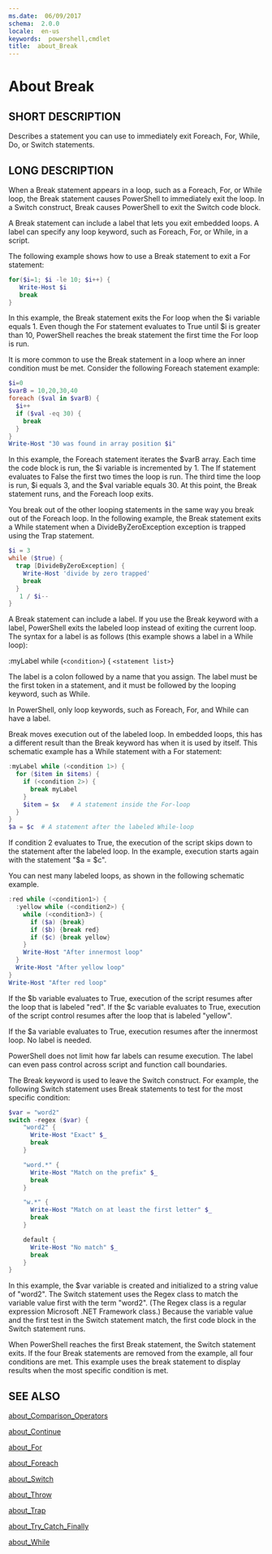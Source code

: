 ```yaml
---
ms.date:  06/09/2017
schema:  2.0.0
locale:  en-us
keywords:  powershell,cmdlet
title:  about_Break
---
```

# About Break

## SHORT DESCRIPTION

Describes a statement you can use to immediately exit Foreach, For, While,
Do, or Switch statements.

## LONG DESCRIPTION

When a Break statement appears in a loop, such as a Foreach, For, or While
loop, the Break statement causes PowerShell to immediately exit the loop.
In a Switch construct, Break causes PowerShell to exit the Switch code
block.

A Break statement can include a label that lets you exit embedded loops. A
label can specify any loop keyword, such as Foreach, For, or While, in a
script.

The following example shows how to use a Break statement to exit a For
statement:

```powershell
for($i=1; $i -le 10; $i++) {
   Write-Host $i
   break
}
```

In this example, the Break statement exits the For loop when the $i
variable equals 1. Even though the For statement evaluates to True until $i
is greater than 10, PowerShell reaches the break statement the first time
the For loop is run.

It is more common to use the Break statement in a loop where an inner
condition must be met. Consider the following Foreach statement example:

```powershell
$i=0
$varB = 10,20,30,40
foreach ($val in $varB) {
  $i++
  if ($val -eq 30) {
    break
  }
}
Write-Host "30 was found in array position $i"
```

In this example, the Foreach statement iterates the $varB array. Each time
the code block is run, the $i variable is incremented by 1. The If
statement evaluates to False the first two times the loop is run. The third
time the loop is run, $i equals 3, and the $val variable equals 30. At this
point, the Break statement runs, and the Foreach loop exits.

You break out of the other looping statements in the same way you break out
of the Foreach loop. In the following example, the Break statement exits a
While statement when a DivideByZeroException exception is trapped using the
Trap statement.

```powershell
$i = 3
while ($true) {
  trap [DivideByZeroException] {
    Write-Host 'divide by zero trapped'
    break
  }
   1 / $i--
}

```

A Break statement can include a label. If you use the Break keyword with a
label, PowerShell exits the labeled loop instead of exiting the current
loop. The syntax for a label is as follows (this example shows a label in a
While loop):

:myLabel while (`<condition>`) { `<statement list>`}

The label is a colon followed by a name that you assign. The label must be
the first token in a statement, and it must be followed by the looping
keyword, such as While.

In PowerShell, only loop keywords, such as Foreach, For, and While can have
a label.

Break moves execution out of the labeled loop. In embedded loops, this has
a different result than the Break keyword has when it is used by itself.
This schematic example has a While statement with a For statement:

```powershell
:myLabel while (<condition 1>) {
  for ($item in $items) {
    if (<condition 2>) {
      break myLabel
    }
    $item = $x   # A statement inside the For-loop
  }
}
$a = $c  # A statement after the labeled While-loop
```

If condition 2 evaluates to True, the execution of the script skips down to
the statement after the labeled loop. In the example, execution starts
again with the statement "$a = $c".

You can nest many labeled loops, as shown in the following schematic
example.

```powershell
:red while (<condition1>) {
  :yellow while (<condition2>) {
    while (<condition3>) {
      if ($a) {break}
      if ($b) {break red}
      if ($c) {break yellow}
    }
    Write-Host "After innermost loop"
  }
  Write-Host "After yellow loop"
}
Write-Host "After red loop"
```

If the $b variable evaluates to True, execution of the script resumes after
the loop that is labeled "red". If the $c variable evaluates to True,
execution of the script control resumes after the loop that is labeled
"yellow".

If the $a variable evaluates to True, execution resumes after the innermost
loop. No label is needed.

PowerShell does not limit how far labels can resume execution. The label
can even pass control across script and function call boundaries.

The Break keyword is used to leave the Switch construct. For example, the
following Switch statement uses Break statements to test for the most
specific condition:

```powershell
$var = "word2"
switch -regex ($var) {
    "word2" {
      Write-Host "Exact" $_
      break
    }

    "word.*" {
      Write-Host "Match on the prefix" $_
      break
    }

    "w.*" {
      Write-Host "Match on at least the first letter" $_
      break
    }

    default {
      Write-Host "No match" $_
      break
    }
}
```

In this example, the $var variable is created and initialized to a string
value of "word2". The Switch statement uses the Regex class to match the
variable value first with the term "word2". (The Regex class is a regular
expression Microsoft .NET Framework class.) Because the variable value and
the first test in the Switch statement match, the first code block in the
Switch statement runs.

When PowerShell reaches the first Break statement, the Switch statement
exits. If the four Break statements are removed from the example, all four
conditions are met. This example uses the break statement to display
results when the most specific condition is met.

## SEE ALSO

[about_Comparison_Operators](about_Comparison_Operators.md)

[about_Continue](about_Continue.md)

[about_For](about_For.md)

[about_Foreach](about_Foreach.md)

[about_Switch](about_Switch.md)

[about_Throw](about_Throw.md)

[about_Trap](about_Trap.md)

[about_Try_Catch_Finally](about_Try_Catch_Finally.md)

[about_While](about_While.md)